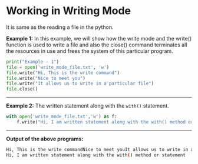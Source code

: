 # **Working in Writing Mode**
It is same as the reading a file in the python. 

**Example 1:**
In this example, we will show how the write mode and the write() function is used to write a file and also the close() command terminates all the resources in use and frees the system of this particular program.

```py
print("Example - 1")
file = open('write_mode_file.txt', 'w')
file.write("Hi, This is the write command")
file.write("Nice to meet you")
file.write("It allows us to write in a particular file")
file.close()
```

<hr>

**Example 2:**
The written statement along with the `with()` statement.
```py
with open('write_mode_file.txt','w') as f:
    f.write("Hi, I am written statement along with the with() method or statement")
```

<hr>

**Output of the above programs:**

```bash
Hi, This is the write commandNice to meet youIt allows us to write in a particular file
Hi, I am written statement along with the with() method or statement
```